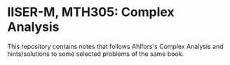 # IISER-M, MTH305: Complex Analysis

This repository contains notes that follows Ahlfors's Complex Analysis and hints/solutions to some selected problems of the same book.
